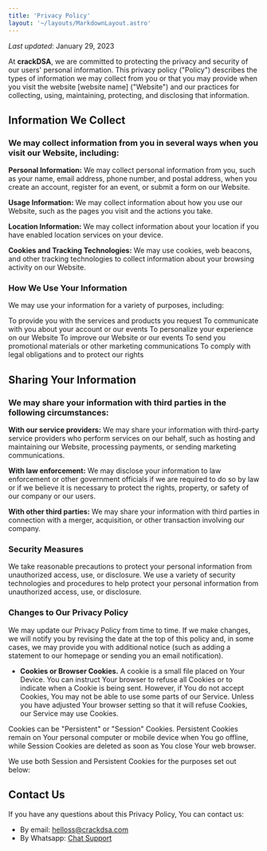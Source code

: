 ```yaml
---
title: 'Privacy Policy'
layout: '~/layouts/MarkdownLayout.astro'
---
```


_Last updated_: January 29, 2023

At **crackDSA**, we are committed to protecting the privacy and security of our users' personal information. This privacy policy ("Policy") describes the types of information we may collect from you or that you may provide when you visit the website [website name] ("Website") and our practices for collecting, using, maintaining, protecting, and disclosing that information.

## Information We Collect

### We may collect information from you in several ways when you visit our Website, including:

**Personal Information:** We may collect personal information from you, such as your name, email address, phone number, and postal address, when you create an account, register for an event, or submit a form on our Website.

**Usage Information:** We may collect information about how you use our Website, such as the pages you visit and the actions you take.

**Location Information:** We may collect information about your location if you have enabled location services on your device.

**Cookies and Tracking Technologies:** We may use cookies, web beacons, and other tracking technologies to collect information about your browsing activity on our Website.

### How We Use Your Information

We may use your information for a variety of purposes, including:

To provide you with the services and products you request
To communicate with you about your account or our events
To personalize your experience on our Website
To improve our Website or our events
To send you promotional materials or other marketing communications
To comply with legal obligations and to protect our rights

## Sharing Your Information

### We may share your information with third parties in the following circumstances:

**With our service providers:** We may share your information with third-party service providers who perform services on our behalf, such as hosting and maintaining our Website, processing payments, or sending marketing communications.

**With law enforcement:** We may disclose your information to law enforcement or other government officials if we are required to do so by law or if we believe it is necessary to protect the rights, property, or safety of our company or our users.

**With other third parties:** We may share your information with third parties in connection with a merger, acquisition, or other transaction involving our company.

### Security Measures

We take reasonable precautions to protect your personal information from unauthorized access, use, or disclosure. We use a variety of security technologies and procedures to help protect your personal information from unauthorized access, use, or disclosure.

### Changes to Our Privacy Policy

We may update our Privacy Policy from time to time. If we make changes, we will notify you by revising the date at the top of this policy and, in some cases, we may provide you with additional notice (such as adding a statement to our homepage or sending you an email notification).

- **Cookies or Browser Cookies.** A cookie is a small file placed on Your Device. You can instruct Your browser to refuse all Cookies or to indicate when a Cookie is being sent. However, if You do not accept Cookies, You may not be able to use some parts of our Service. Unless you have adjusted Your browser setting so that it will refuse Cookies, our Service may use Cookies.

Cookies can be "Persistent" or "Session" Cookies. Persistent Cookies remain on Your personal computer or mobile device when You go offline, while Session Cookies are deleted as soon as You close Your web browser.

We use both Session and Persistent Cookies for the purposes set out below:

## Contact Us

If you have any questions about this Privacy Policy, You can contact us:

- By email: helloss@crackdsa.com
- By Whatsapp: <a href="https://wa.me/message/TPN76XLWVOWDB1">Chat Support</a>
